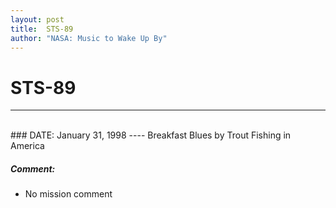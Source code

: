 ```yaml
---
layout: post
title:  STS-89
author: "NASA: Music to Wake Up By"
---
```


# STS-89
----
<br/>
### DATE: January 31, 1998
----
Breakfast Blues by Trout Fishing in America

##### Comment:
* No mission comment
